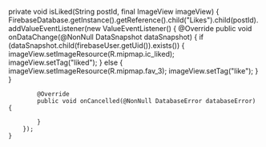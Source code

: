 private void isLiked(String postId, final ImageView imageView) {
        FirebaseDatabase.getInstance().getReference().child("Likes").child(postId).addValueEventListener(new ValueEventListener() {
            @Override
            public void onDataChange(@NonNull DataSnapshot dataSnapshot) {
                if (dataSnapshot.child(firebaseUser.getUid()).exists()) {
                    imageView.setImageResource(R.mipmap.ic_liked);
                    imageView.setTag("liked");
                } else {
                    imageView.setImageResource(R.mipmap.fav_3);
                    imageView.setTag("like");
                }
            }

            @Override
            public void onCancelled(@NonNull DatabaseError databaseError) {

            }
        });
    }
